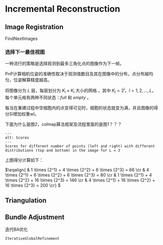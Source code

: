 # Incremental Reconstruction

## Image Registration



FindNextImages

### 选择下一最佳视图

一种流行的策略是选择观测到最多三角化点的图像作为下一帧。

PnP计算相机位姿的准确性取决于观测值数目及其在图像中的分布，点分布越均匀，位姿解算精度越高。

将图像分为 $L$ 层，每层划分为 ${{K_l} \times {K_l}}$ 大小的网格 ，其中 ${K_l = 2^l}$，${l = 1,2, \ldots ,L}$，每个单元格有两种不同状态：$full$ 和 $empty$ 。

每当在重建过程中空细胞内的点变得可见时，细胞的状态就变为满，并且图像的得分Si增加权重wl。



下面为什么是图2，colmap算法框架及流程里面的是图1？？？

```{figure} assets/Scores.png
---
alt: Scores
---
Scores for different number of points (left and right) with different distributions (top and bottom) in the image for L = 3
```

上图得分计算如下：

$\eqalign{
  & 1 \times {2^1} + 4 \times {2^2} + 6 \times {2^3} = 66  \cr 
  & 4 \times {2^1} + 6 \times {2^2} + 6 \times {2^3} = 80  \cr 
  & 1 \times {2^1} + 4 \times {2^2} + 16 \times {2^3} = 146  \cr 
  & 4 \times {2^1} + 16 \times {2^2} + 16 \times {2^3} = 200 \cr} $

## Triangulation

## Bundle Adjustment



迭代BA优化

```
IterativeGlobalRefinement
```

